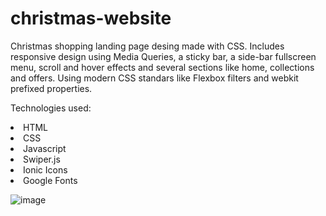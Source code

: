 # christmas-website
Christmas shopping landing page desing made with CSS. Includes responsive design using Media Queries, a sticky bar, a side-bar fullscreen menu, scroll and hover effects and several sections like home, collections and offers. Using modern CSS standars like Flexbox filters and webkit prefixed properties.

Technologies used:
<li>HTML</li>
<li>CSS</li>
<li>Javascript</li>
<li>Swiper.js</li>
<li>Ionic Icons</li>
<li>Google Fonts</li>

![image](https://github.com/saulgutierrez/christmas-website/assets/62368834/54668dca-4e1b-48c4-8c31-2592b303dcf4)

